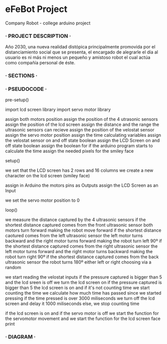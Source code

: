 # eFeBot Project
Company Robot - college arduino project

### · PROJECT DESCRIPTION ·

Año 2030, una nueva realidad distópica principalmente promovida por el distanciamiento social que se presenta, el encargado de alegrarle el día al usuario es ni más ni menos un pequeño y amistoso robot el cual actúa como compañía personal de éste.

### · SECTIONS ·



### · PSEUDOCODE ·


pre-setup()

import lcd screen library
import servo motor library

assign both motors position
assign the position of the 4 utrasonic sensors
assign the position of the lcd screen
assign the distance and the range the ultrasonic sensors can recieve
assign the position of the velostat sensor
assign the servo motor position
assign the time calculating variables
assign the velostat sensor on and off state boolean
assign the LCD Screen on and off state boolean
assign the boolean for if the arduino program starts to calculate the time
assign the needed pixels for the smiley face


setup()

we set that the LCD screen has 2 rows and 16 columns
we create a new character on the lcd screen (smiley face)

assign in Arduino the motors pins as Outputs
assign the LCD Screen as an Input

we set the servo motor position to 0


loop()

we measure the distance captured by the 4 ultrasonic sensors
if the shortest distance captured comes from the front ultrasonic sensor
     both motors turn forward making the robot move forward
if the shortest distance caotured comes from the left ultrasonic sensor
     the left motor turns backward and the right motor turns forward making the robot turn left 90º
if the shortest distance captured comes from the right ultrasonic sensor
     the left motor turns forward and the right motor turns backward making the robot turn right 90º
if the shortest distance captured comes from the back ultrasonic sensor
     the robot turns 180º either left or right choosing via a random
     
we start reading the velostat inputs
if the pressure captured is bigger than 5 and the lcd sreen is off
     we turn the lcd screen on
if the pressure captured is bigger than 5 the lcd screen is on
     and if it's not counting time
          we start counting the time
we calculate how much time has passed since we started pressing
if the time pressed is over 3000 miliseconds
     we turn off the lcd screen and delay it 1000 miliseconds
else, we stop counting time

if the lcd screen is on
     and if the servo motor is off
         we start the function for the servomotor movement
         and we start the function for the lcd screen face print


### · DIAGRAM ·

